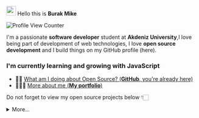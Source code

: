 <img src="https://emojis.slackmojis.com/emojis/images/1531849430/4246/blob-sunglasses.gif?1531849430" width="25"/> Hello this is **Burak Mike**  

![Profile View Counter](https://komarev.com/ghpvc/?username=MahykBurak)

I'm a passionate **software developer** student at **Akdeniz University**,I love being part of development of web technologies,
I love **open source development** and I build things on my GitHub profile (here). 

### I'm currently learning and growing with JavaScript

- 🤟🏽  [What am I doing about Open Source? (**GitHub**, you're already here)](https://github.com/MahykBurak)
- 👨🏽‍💻  [More about me  (**My portfolio**)](https://www.mike4.dev)

Do not forget to view my open source projects below 👇🏻


<details>
  <summary>More...</summary>
  <img src="https://github-readme-stats.vercel.app/api?username=MahykBurak&show_icons=true&count_private=true&theme=dark" />
</details>

